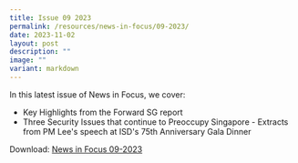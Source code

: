 ```yaml
---
title: Issue 09 2023
permalink: /resources/news-in-focus/09-2023/
date: 2023-11-02
layout: post
description: ""
image: ""
variant: markdown
---
```

In this latest issue of News in Focus, we cover:
* Key Highlights from the Forward SG report
* Three Security Issues that continue to Preoccupy Singapore - Extracts from PM Lee's speech at ISD's 75th Anniversary Gala Dinner

Download:
<a target="_blank" href="/files/news-in-focus/2023/news%20in%20focus%2009_23.pdf"> News in Focus 09-2023 </a>